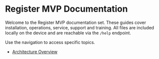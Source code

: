 # Register MVP Documentation

Welcome to the Register MVP documentation set. These guides cover installation,
operations, service, support and training. All files are included locally on the
device and are reachable via the `/help` endpoint.

Use the navigation to access specific topics.

- [Architecture Overview](architecture.md)
